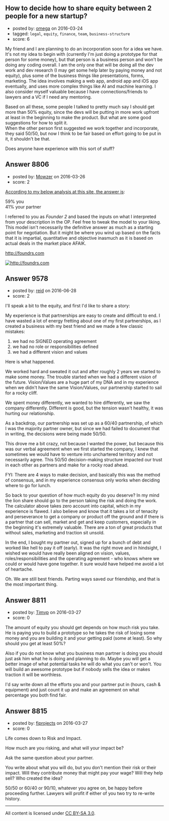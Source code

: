 ## How to decide how to share equity between 2 people for a new startup?

- posted by: [omega](https://stackexchange.com/users/1620855/omega) on 2016-03-24
- tagged: `legal`, `equity`, `finance`, `team`, `business-structure`
- score: 6

My friend and I are planning to do an incorporation soon for a idea we have. It's not my idea to begin with (currently I'm just doing a prototype for that person for some money), but that person is a business person and won't be doing any coding overall. I am the only one that will be doing all the dev work and dev research (I may get some help later by paying money and not equity), plus some of the business things like presentations, forms, marketing. The idea involves making a web app, android app and iOS app eventually, and uses more complex things like AI and machine learning. I also consider myself valuable because I have connections/friends to lawyers and a VC if I need any mentoring. 

Based on all these, some people I talked to pretty much say I should get more than 50% equity, since the devs will be putting in more work upfront at least in the beginning to make the product. But what are some good suggestions for how to split it.<br />
 When the other person first suggested we work together and incorporate, they said 50/50, but now I think to be fair based on effort going to be put in it, it shouldn't be that.

Does anyone have experience with this sort of stuff?



## Answer 8806

- posted by: [Mowzer](https://stackexchange.com/users/1803081/mowzer) on 2016-03-26
- score: 2

<p><a href="http://foundrs.com" rel="nofollow noreferrer">According to my below analysis at this site, the answer is</a>:</p>

<p>59% you<br>
41% your partner</p>

<p>I referred to you as <em>Founder 2</em> and based the inputs on what I interpreted from your description in the OP. Feel free to tweak the model to your liking. This model isn't necessarily the definitive answer as much as a starting point for negotiation. But it might be where you wind up based on the facts that it is impartial, quantitative and objective inasmuch as it is based on actual deals in the market place AFAIK.</p>

http://foundrs.com

<p><a href="https://i.stack.imgur.com/cSUx9.png" rel="nofollow noreferrer"><img src="https://i.stack.imgur.com/cSUx9.png" alt="http://foundrs.com"></a></p>



## Answer 9578

- posted by: [reid](https://stackexchange.com/users/8716565/reid) on 2016-06-28
- score: 2

I'll speak a bit to the equity, and first I'd like to share a story:

My experience is that partnerships are easy to create and difficult to end. I have wasted a lot of energy fretting about one of my first partnerships, as I created a business with my best friend and we made a few classic mistakes:

1. we had no SIGNED operating agreement
2. we had no role or responsibilities defined
3. we had a different vision and values

Here is what happened.   

We worked hard and sweated it out and after roughly 2 years we started to make some money.   The trouble started when we had a different vision of the future.   Vision/Values are a huge part of my DNA and in my experience when we didn't have the same Vision/Values, our partnership started to sail for a rocky cliff.

We spent money differently, we wanted to hire differently, we saw the company differently.  Different is good, but the tension wasn't healthy, it was hurting our relationship.

As a backdrop, our partnership was set up as a 60/40 partnership, of which I was the majority partner owner, but since we had failed to document that in writing, the decisions were being made 50/50.  

This drove me a bit crazy, not because I wanted the power, but because this was our verbal agreement when we first started the company, I knew that sometimes we would have to venture into unchartered territory and not necessarily agree.   This 50/50 decision-making structure impacted our trust in each other as partners and make for a rocky road ahead.

FYI: There are 4 ways to make decision, and basically this was the method of consensus, and in my experience consensus only works when deciding where to go for lunch.

So back to your question of how much equity do you deserve?   In my mind the lion share should go to the person taking the risk and doing the work.  The calculator above takes zero account into capital, which in my experience is flawed.  I also believe and know that it takes a lot of tenacity and perseverance to get a company or product off the ground and if there is a partner that can sell, market and get and keep customers, especially in the beginning it's extremely valuable.  There are a ton of great products that without sales, marketing and traction sit unsold.   

In the end, I bought my partner out, signed up for a bunch of debt and worked like hell to pay it off (early).   It was the right move and in hindsight, I wished we would have really been aligned on vision, values, roles/responsibilities and the operating agreement - who knows where we could or would have gone together.  It sure would have helped me avoid a lot of heartache.

Oh. We are still best friends. Parting ways saved our friendship, and that is the most important thing. 




## Answer 8811

- posted by: [Timvp](https://stackexchange.com/users/3324589/timvp) on 2016-03-27
- score: 0

The amount of equity you should get depends on how much risk you take. He is paying you to build a prototype so he takes the risk of losing some money and you are building it and your getting paid (some at least). So why should you get at least 50%?

Also if you do not know what you business man partner is doing you should just ask him what he is doing and planning to do. Maybe you will get a better image of what potential tasks he will do what you can't or won't. You will build an awesome prototype but if nobody sells the idea or makes traction it will be worthless. 

I'd say write down all the efforts you and your partner put in (hours, cash & equipment) and just count it up and make an agreement on what percentage you both find fair. 


## Answer 8815

- posted by: [fiprojects](https://stackexchange.com/users/5370155/fiprojects) on 2016-03-27
- score: 0

Life comes down to Risk and Impact.

How much are you risking, and what will your impact be?

Ask the same question about your partner.

You write about what you will do, but you don't mention their risk or their impact. Will they contribute money that might pay your wage? Will they help sell? Who created the idea? 

50/50 or 60/40 or 90/10, whatever you agree on, be happy before proceeding further. Lawyers will profit if either of you two try to re-write history.




---

All content is licensed under [CC BY-SA 3.0](https://creativecommons.org/licenses/by-sa/3.0/).
